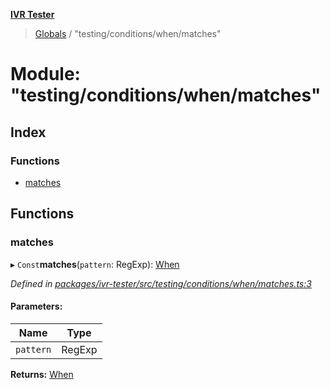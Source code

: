 **[IVR Tester](../README.md)**

> [Globals](../README.md) / "testing/conditions/when/matches"

# Module: "testing/conditions/when/matches"

## Index

### Functions

* [matches](_testing_conditions_when_matches_.md#matches)

## Functions

### matches

▸ `Const`**matches**(`pattern`: RegExp): [When](_testing_conditions_when_when_.md#when)

*Defined in [packages/ivr-tester/src/testing/conditions/when/matches.ts:3](https://github.com/SketchingDev/ivr-tester/blob/3b9838d/packages/ivr-tester/src/testing/conditions/when/matches.ts#L3)*

#### Parameters:

Name | Type |
------ | ------ |
`pattern` | RegExp |

**Returns:** [When](_testing_conditions_when_when_.md#when)
